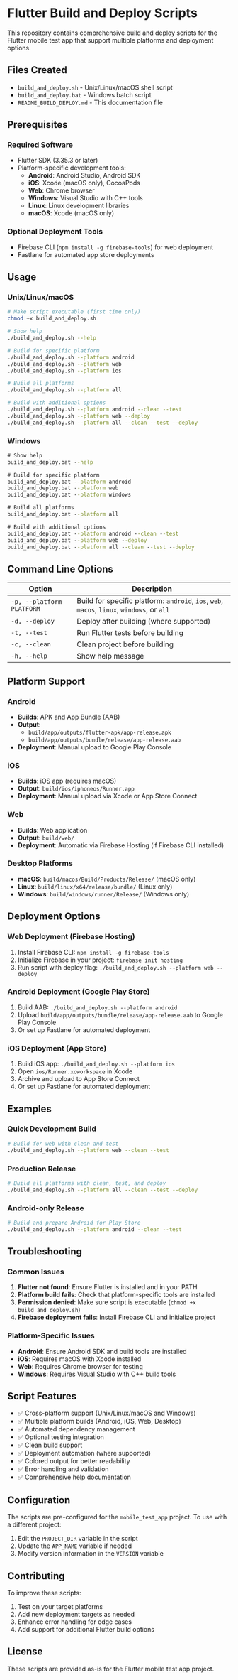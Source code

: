 # Flutter Build and Deploy Scripts

This repository contains comprehensive build and deploy scripts for the Flutter mobile test app that support multiple platforms and deployment options.

## Files Created

- `build_and_deploy.sh` - Unix/Linux/macOS shell script
- `build_and_deploy.bat` - Windows batch script
- `README_BUILD_DEPLOY.md` - This documentation file

## Prerequisites

### Required Software
- Flutter SDK (3.35.3 or later)
- Platform-specific development tools:
  - **Android**: Android Studio, Android SDK
  - **iOS**: Xcode (macOS only), CocoaPods
  - **Web**: Chrome browser
  - **Windows**: Visual Studio with C++ tools
  - **Linux**: Linux development libraries
  - **macOS**: Xcode (macOS only)

### Optional Deployment Tools
- Firebase CLI (`npm install -g firebase-tools`) for web deployment
- Fastlane for automated app store deployments

## Usage

### Unix/Linux/macOS

```bash
# Make script executable (first time only)
chmod +x build_and_deploy.sh

# Show help
./build_and_deploy.sh --help

# Build for specific platform
./build_and_deploy.sh --platform android
./build_and_deploy.sh --platform web
./build_and_deploy.sh --platform ios

# Build all platforms
./build_and_deploy.sh --platform all

# Build with additional options
./build_and_deploy.sh --platform android --clean --test
./build_and_deploy.sh --platform web --deploy
./build_and_deploy.sh --platform all --clean --test --deploy
```

### Windows

```cmd
# Show help
build_and_deploy.bat --help

# Build for specific platform
build_and_deploy.bat --platform android
build_and_deploy.bat --platform web
build_and_deploy.bat --platform windows

# Build all platforms
build_and_deploy.bat --platform all

# Build with additional options
build_and_deploy.bat --platform android --clean --test
build_and_deploy.bat --platform web --deploy
build_and_deploy.bat --platform all --clean --test --deploy
```

## Command Line Options

| Option | Description |
|--------|-------------|
| `-p, --platform PLATFORM` | Build for specific platform: `android`, `ios`, `web`, `macos`, `linux`, `windows`, or `all` |
| `-d, --deploy` | Deploy after building (where supported) |
| `-t, --test` | Run Flutter tests before building |
| `-c, --clean` | Clean project before building |
| `-h, --help` | Show help message |

## Platform Support

### Android
- **Builds**: APK and App Bundle (AAB)
- **Output**: 
  - `build/app/outputs/flutter-apk/app-release.apk`
  - `build/app/outputs/bundle/release/app-release.aab`
- **Deployment**: Manual upload to Google Play Console

### iOS
- **Builds**: iOS app (requires macOS)
- **Output**: `build/ios/iphoneos/Runner.app`
- **Deployment**: Manual upload via Xcode or App Store Connect

### Web
- **Builds**: Web application
- **Output**: `build/web/`
- **Deployment**: Automatic via Firebase Hosting (if Firebase CLI installed)

### Desktop Platforms
- **macOS**: `build/macos/Build/Products/Release/` (macOS only)
- **Linux**: `build/linux/x64/release/bundle/` (Linux only)
- **Windows**: `build/windows/runner/Release/` (Windows only)

## Deployment Options

### Web Deployment (Firebase Hosting)
1. Install Firebase CLI: `npm install -g firebase-tools`
2. Initialize Firebase in your project: `firebase init hosting`
3. Run script with deploy flag: `./build_and_deploy.sh --platform web --deploy`

### Android Deployment (Google Play Store)
1. Build AAB: `./build_and_deploy.sh --platform android`
2. Upload `build/app/outputs/bundle/release/app-release.aab` to Google Play Console
3. Or set up Fastlane for automated deployment

### iOS Deployment (App Store)
1. Build iOS app: `./build_and_deploy.sh --platform ios`
2. Open `ios/Runner.xcworkspace` in Xcode
3. Archive and upload to App Store Connect
4. Or set up Fastlane for automated deployment

## Examples

### Quick Development Build
```bash
# Build for web with clean and test
./build_and_deploy.sh --platform web --clean --test
```

### Production Release
```bash
# Build all platforms with clean, test, and deploy
./build_and_deploy.sh --platform all --clean --test --deploy
```

### Android-only Release
```bash
# Build and prepare Android for Play Store
./build_and_deploy.sh --platform android --clean --test
```

## Troubleshooting

### Common Issues

1. **Flutter not found**: Ensure Flutter is installed and in your PATH
2. **Platform build fails**: Check that platform-specific tools are installed
3. **Permission denied**: Make sure script is executable (`chmod +x build_and_deploy.sh`)
4. **Firebase deployment fails**: Install Firebase CLI and initialize project

### Platform-Specific Issues

- **Android**: Ensure Android SDK and build tools are installed
- **iOS**: Requires macOS with Xcode installed
- **Web**: Requires Chrome browser for testing
- **Windows**: Requires Visual Studio with C++ build tools

## Script Features

- ✅ Cross-platform support (Unix/Linux/macOS and Windows)
- ✅ Multiple platform builds (Android, iOS, Web, Desktop)
- ✅ Automated dependency management
- ✅ Optional testing integration
- ✅ Clean build support
- ✅ Deployment automation (where supported)
- ✅ Colored output for better readability
- ✅ Error handling and validation
- ✅ Comprehensive help documentation

## Configuration

The scripts are pre-configured for the `mobile_test_app` project. To use with a different project:

1. Edit the `PROJECT_DIR` variable in the script
2. Update the `APP_NAME` variable if needed
3. Modify version information in the `VERSION` variable

## Contributing

To improve these scripts:

1. Test on your target platforms
2. Add new deployment targets as needed
3. Enhance error handling for edge cases
4. Add support for additional Flutter build options

## License

These scripts are provided as-is for the Flutter mobile test app project.
